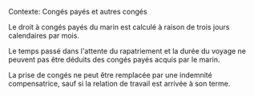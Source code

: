 Contexte: Congés payés et autres congés

Le droit à congés payés du marin est calculé à raison de trois jours calendaires par mois.

Le temps passé dans l'attente du rapatriement et la durée du voyage ne peuvent pas être déduits des congés payés acquis par le marin.

La prise de congés ne peut être remplacée par une indemnité compensatrice, sauf si la relation de travail est arrivée à son terme.